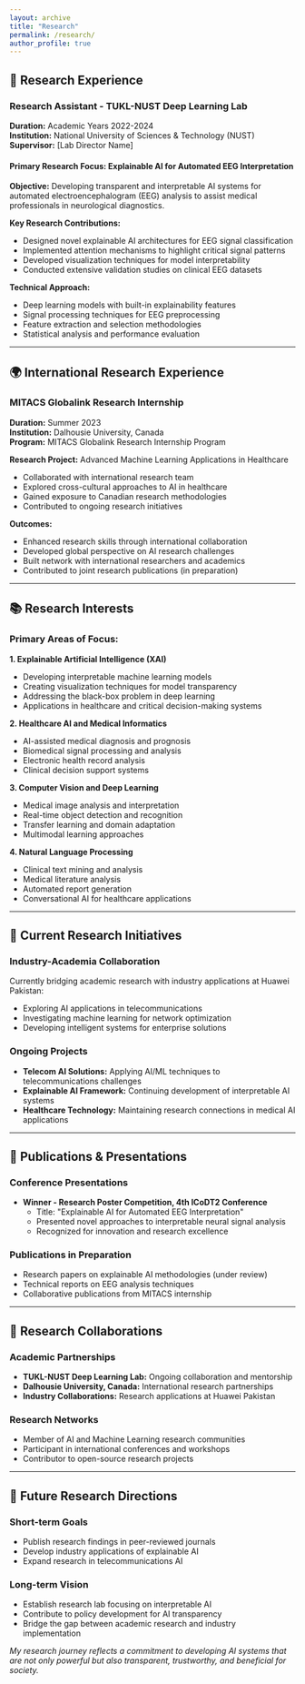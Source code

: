 ```yaml
---
layout: archive
title: "Research"
permalink: /research/
author_profile: true
---
```


## 🔬 Research Experience

### **Research Assistant - TUKL-NUST Deep Learning Lab**
**Duration:** Academic Years 2022-2024  
**Institution:** National University of Sciences & Technology (NUST)  
**Supervisor:** [Lab Director Name]

#### **Primary Research Focus: Explainable AI for Automated EEG Interpretation**

**Objective:** Developing transparent and interpretable AI systems for automated electroencephalogram (EEG) analysis to assist medical professionals in neurological diagnostics.

**Key Research Contributions:**
- Designed novel explainable AI architectures for EEG signal classification
- Implemented attention mechanisms to highlight critical signal patterns
- Developed visualization techniques for model interpretability
- Conducted extensive validation studies on clinical EEG datasets

**Technical Approach:**
- Deep learning models with built-in explainability features
- Signal processing techniques for EEG preprocessing
- Feature extraction and selection methodologies
- Statistical analysis and performance evaluation

---

## 🌍 International Research Experience

### **MITACS Globalink Research Internship**
**Duration:** Summer 2023  
**Institution:** Dalhousie University, Canada  
**Program:** MITACS Globalink Research Internship Program

**Research Project:** Advanced Machine Learning Applications in Healthcare
- Collaborated with international research team
- Explored cross-cultural approaches to AI in healthcare
- Gained exposure to Canadian research methodologies
- Contributed to ongoing research initiatives

**Outcomes:**
- Enhanced research skills through international collaboration
- Developed global perspective on AI research challenges
- Built network with international researchers and academics
- Contributed to joint research publications (in preparation)

---

## 📚 Research Interests

### **Primary Areas of Focus:**

**1. Explainable Artificial Intelligence (XAI)**
- Developing interpretable machine learning models
- Creating visualization techniques for model transparency
- Addressing the black-box problem in deep learning
- Applications in healthcare and critical decision-making systems

**2. Healthcare AI and Medical Informatics**
- AI-assisted medical diagnosis and prognosis
- Biomedical signal processing and analysis
- Electronic health record analysis
- Clinical decision support systems

**3. Computer Vision and Deep Learning**
- Medical image analysis and interpretation
- Real-time object detection and recognition
- Transfer learning and domain adaptation
- Multimodal learning approaches

**4. Natural Language Processing**
- Clinical text mining and analysis
- Medical literature analysis
- Automated report generation
- Conversational AI for healthcare applications

---

## 🎯 Current Research Initiatives

### **Industry-Academia Collaboration**
Currently bridging academic research with industry applications at Huawei Pakistan:
- Exploring AI applications in telecommunications
- Investigating machine learning for network optimization
- Developing intelligent systems for enterprise solutions

### **Ongoing Projects**
- **Telecom AI Solutions:** Applying AI/ML techniques to telecommunications challenges
- **Explainable AI Framework:** Continuing development of interpretable AI systems
- **Healthcare Technology:** Maintaining research connections in medical AI applications

---

## 📖 Publications & Presentations

### **Conference Presentations**
- **Winner - Research Poster Competition, 4th ICoDT2 Conference**
  - Title: "Explainable AI for Automated EEG Interpretation"
  - Presented novel approaches to interpretable neural signal analysis
  - Recognized for innovation and research excellence

### **Publications in Preparation**
- Research papers on explainable AI methodologies (under review)
- Technical reports on EEG analysis techniques
- Collaborative publications from MITACS internship

---

## 🤝 Research Collaborations

### **Academic Partnerships**
- **TUKL-NUST Deep Learning Lab:** Ongoing collaboration and mentorship
- **Dalhousie University, Canada:** International research partnerships
- **Industry Collaborations:** Research applications at Huawei Pakistan

### **Research Networks**
- Member of AI and Machine Learning research communities
- Participant in international conferences and workshops
- Contributor to open-source research projects

---

## 🔮 Future Research Directions

### **Short-term Goals**
- Publish research findings in peer-reviewed journals
- Develop industry applications of explainable AI
- Expand research in telecommunications AI

### **Long-term Vision**
- Establish research lab focusing on interpretable AI
- Contribute to policy development for AI transparency
- Bridge the gap between academic research and industry implementation

*My research journey reflects a commitment to developing AI systems that are not only powerful but also transparent, trustworthy, and beneficial for society.*